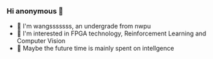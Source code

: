 ### Hi anonymous 👋

* 🔭 I'm wangsssssss, an undergrade from nwpu
* 🌱 I'm interested in FPGA technology, Reinforcement Learning and Computer Vision
* 🌱 Maybe the future time is mainly spent on intellgence

<!--
**WANGSSSSSSS/WANGSSSSSSS** is a ✨ _special_ ✨ repository because its `README.md` (this file) appears on your GitHub profile.

Here are some ideas to get you started:

- 🔭 I’m currently working on ...
- 🌱 I’m currently learning ...
- 👯 I’m looking to collaborate on ...
- 🤔 I’m looking for help with ...
- 💬 Ask me about ...
- 📫 How to reach me: ...
- 😄 Pronouns: ...
- ⚡ Fun fact: ...
-->
